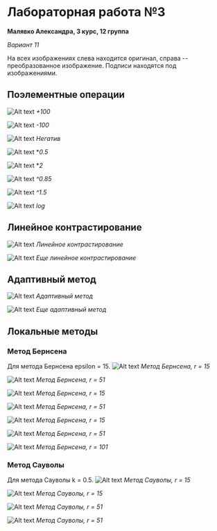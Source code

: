# Лабораторная работа №3 

**Малявко Александра, 3 курс,  12 группа**

*Вариант 11*

На всех изображениях слева находится оригинал, справа -- преобразованное изображение. Подписи находятся под изображениями. 
## Поэлементные операции
![Alt text](img/screenshot/cat_add.png?raw=true "+100")
 *+100* 


![Alt text](img/screenshot/cat_minus.png?raw=true "-100")
*-100*

![Alt text](img/screenshot/cat_negate.png?raw=true "Негатив")
 *Негатив* 
 

![Alt text](img/screenshot/cat_mul_0.5.png?raw=true "*0.5")
 **0.5* 
 

![Alt text](img/screenshot/cat_mul_2.png?raw=true "*2")
 **2* 
 

![Alt text](img/screenshot/cat_power_0.85.png?raw=true "^0.85")
 *^0.85* 
 

![Alt text](img/screenshot/cat_power_1.5.png?raw=true "^1.5")
 *^1.5* 
 

![Alt text](img/screenshot/cat_log.png?raw=true "log")
 *log* 
 
## Линейное контрастирование
![Alt text](img/screenshot/linear_contrast.png?raw=true "Линейное контрастирование")
 *Линейное контрастирование* 
 

![Alt text](img/screenshot/linear_contrast1.png?raw=true "Еще линейное контрастирование")
 *Еще линейное контрастирование* 
 
## Адаптивный метод
![Alt text](img/screenshot/adaptive.png?raw=true "Адаптивный метод")
 *Адаптивный метод* 
 

![Alt text](img/screenshot/adaptive1.png?raw=true "Еще адаптивный метод")
 *Еще адаптивный метод* 
 
## Локальные методы
### Метод Бернсена
Для метода Бернсена epsilon = 15.
![Alt text](img/screenshot/bernsen-15.png?raw=true "Метод Бернсена, r = 15")
 *Метод Бернсена, r = 15* 
 

![Alt text](img/screenshot/bernsen-51.png?raw=true "Метод Бернсена, r = 51")
 *Метод Бернсена, r = 51* 
 

![Alt text](img/screenshot/bernsen-15-1.png?raw=true "Метод Бернсена, r = 15")
 *Метод Бернсена, r = 15* 
 

![Alt text](img/screenshot/bernsen-51-1.png?raw=true "Метод Бернсена, r = 51")
 *Метод Бернсена, r = 51* 
 

![Alt text](img/screenshot/bernsen-15-2.png?raw=true "Метод Бернсена, r = 15")
 *Метод Бернсена, r = 15* 
 

![Alt text](img/screenshot/bernsen-51-2.png?raw=true "Метод Бернсена, r = 51")
 *Метод Бернсена, r = 51* 
 

![Alt text](img/screenshot/bernsen-101.png?raw=true "Метод Бернсена, r = 101")
 *Метод Бернсена, r = 101* 


### Метод Сауволы
Для метода Сауволы k = 0.5.
![Alt text](img/screenshot/sauvola-15.png?raw=true "Метод Сауволы, r = 15")
 *Метод Сауволы, r = 15* 
 

![Alt text](img/screenshot/sauvola-15-1.png?raw=true "Метод Сауволы, r = 15")
 *Метод Сауволы, r = 15* 
 

![Alt text](img/screenshot/sauvola-51-1.png?raw=true "Метод Сауволы, r = 51")
 *Метод Сауволы, r = 51* 
 

![Alt text](img/screenshot/sauvola-51.png?raw=true "Метод Сауволы, r = 51")
 *Метод Сауволы, r = 51* 
 